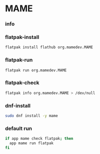 # MAME

### info

### flatpak-install
```sh
flatpak install flathub org.mamedev.MAME
```

### flatpak-run
```sh
flatpak run org.mamedev.MAME
```

### flatpak-check
```sh
flatpak info org.mamedev.MAME > /dev/null
```

### dnf-install
```sh
sudo dnf install -y mame
```

### default run
```sh
if app mame check flatpak; then
  app mame run flatpak
fi
```
